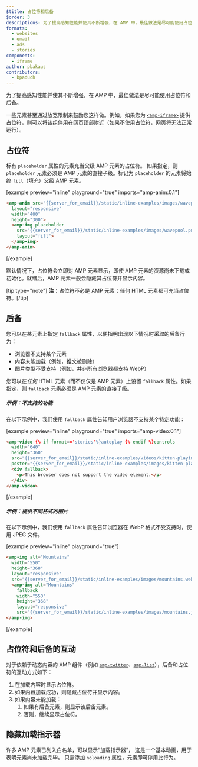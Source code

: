 ```yaml
---
$title: 占位符和后备
$order: 3
descriptions: 为了提高感知性能并使其不断增强，在 AMP 中，最佳做法是尽可能使用占位符和后备。
formats:
  - websites
  - email
  - ads
  - stories
components:
  - iframe
author: pbakaus
contributors:
  - bpaduch
---
```


为了提高感知性能并使其不断增强，在 AMP 中，最佳做法是尽可能使用占位符和后备。

一些元素甚至通过放宽限制来鼓励您这样做。例如，如果您为 [`<amp-iframe>`](../../../../documentation/components/reference/amp-iframe.md#iframe-with-placeholder) 提供占位符，则可以将该组件用在网页顶部附近（如果不使用占位符，网页将无法正常运行）。

## 占位符

标有 `placeholder` 属性的元素充当父级 AMP 元素的占位符。 如果指定，则 `placeholder` 元素必须是 AMP 元素的直接子级。标记为 `placeholder` 的元素将始终 `fill`（填充）父级 AMP 元素。

[example preview="inline" playground="true" imports="amp-anim:0.1"]
```html
<amp-anim src="{{server_for_email}}/static/inline-examples/images/wavepool.gif"
  layout="responsive"
  width="400"
  height="300">
  <amp-img placeholder
    src="{{server_for_email}}/static/inline-examples/images/wavepool.png"
    layout="fill">
  </amp-img>
</amp-anim>
```
[/example]

默认情况下，占位符会立即对 AMP 元素显示，即使 AMP 元素的资源尚未下载或初始化。就绪后，AMP 元素一般会隐藏其占位符并显示内容。

[tip type="note"] **注**：占位符不必是 AMP 元素；任何 HTML 元素都可充当占位符。[/tip]

## 后备 <a name="fallbacks"></a>

您可以在某元素上指定 `fallback` 属性，以便指明出现以下情况时采取的后备行为：

- 浏览器不支持某个元素
- 内容未能加载（例如，推文被删除）
- 图片类型不受支持（例如，并非所有浏览器都支持 WebP）

您可以在<em>任何</em> HTML 元素（而不仅仅是 AMP 元素）上设置 `fallback` 属性。如果指定，则 `fallback` 元素必须是 AMP 元素的直接子级。

##### 示例：不支持的功能

在以下示例中，我们使用 `fallback` 属性告知用户浏览器不支持某个特定功能：

[example preview="inline" playground="true" imports="amp-video:0.1"]
```html
<amp-video {% if format=='stories'%}autoplay {% endif %}controls
  width="640"
  height="360"
  src="{{server_for_email}}/static/inline-examples/videos/kitten-playing.mp4"
  poster="{{server_for_email}}/static/inline-examples/images/kitten-playing.png">
  <div fallback>
    <p>This browser does not support the video element.</p>
  </div>
</amp-video>
```
[/example]

##### 示例：提供不同格式的图片

在以下示例中，我们使用 `fallback` 属性告知浏览器在 WebP 格式不受支持时，使用 JPEG 文件。

[example preview="inline" playground="true"]
```html
<amp-img alt="Mountains"
  width="550"
  height="368"
  layout="responsive"
  src="{{server_for_email}}/static/inline-examples/images/mountains.webp">
  <amp-img alt="Mountains"
    fallback
    width="550"
    height="368"
    layout="responsive"
    src="{{server_for_email}}/static/inline-examples/images/mountains.jpg"></amp-img>
</amp-img>
```
[/example]

## 占位符和后备的互动

对于依赖于动态内容的 AMP 组件（例如 [`amp-twitter`](../../../../documentation/components/reference/amp-twitter.md)、[`amp-list`](../../../../documentation/components/reference/amp-list.md)），后备和占位符的互动方式如下：

<ol>
  <li>在加载内容时显示占位符。</li>
  <li>如果内容加载成功，则隐藏占位符并显示内容。</li>
  <li>如果内容未能加载：     <ol>       <li>如果有后备元素，则显示该后备元素。</li>       <li>否则，继续显示占位符。</li>     </ol>   </li>
</ol>

## 隐藏加载指示器

许多 AMP 元素已列入白名单，可以显示“加载指示器”， 这是一个基本动画，用于表明元素尚未加载完毕。 只需添加 `noloading` 属性，元素即可停用此行为。
